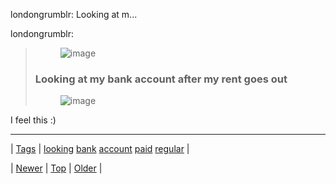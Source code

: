<!--
title: londongrumblr
date: 2020-06-28T15:27:00.035Z
tags: looking, bank, account, paid, regular
-->


londongrumblr: Looking at m...

<p>londongrumblr:</p>

<blockquote><p><figure class="tmblr-full" data-orig-height="226" data-orig-width="500" data-orig-src="https://66.media.tumblr.com/776855e7ae8804bc6e091f63c09c4f40/tumblr_inline_ne97jczBl21qebcl8.gif"><img alt="image" src="https://66.media.tumblr.com/776855e7ae8804bc6e091f63c09c4f40/tumblr_inline_pk3p7fkox71snpcgy_540.gif" data-orig-height="226" data-orig-width="500" data-orig-src="https://66.media.tumblr.com/776855e7ae8804bc6e091f63c09c4f40/tumblr_inline_ne97jczBl21qebcl8.gif"/></figure></p>
<h3>Looking at my bank account after my rent goes out</h3>
<p><figure data-orig-height="210" data-orig-width="245" data-orig-src="https://66.media.tumblr.com/52a9dccc0c1c1e755e9c4575c908849d/tumblr_inline_ne97m4L26A1qebcl8.gif"><img alt="image" src="https://66.media.tumblr.com/52a9dccc0c1c1e755e9c4575c908849d/tumblr_inline_pk3p7gCRXz1snpcgy_540.gif" data-orig-height="210" data-orig-width="245" data-orig-src="https://66.media.tumblr.com/52a9dccc0c1c1e755e9c4575c908849d/tumblr_inline_ne97m4L26A1qebcl8.gif"/></figure></p></blockquote>

<p>I feel this :)</p>

<!--BOTTOM-POST-NAVIGATION-->
---

| [Tags](tags.md) | [looking](tag-looking.md) [bank](tag-bank.md) [account](tag-account.md) [paid](tag-paid.md) [regular](tag-regular.md) |

| [Newer](101292066419.md) | [Top](index.md) | [Older](101374860259.md) |